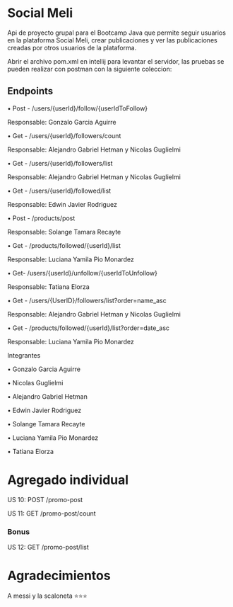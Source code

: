 
# Social Meli

Api de proyecto grupal para el Bootcamp Java que permite seguir usuarios en la plataforma Social Meli, crear publicaciones y ver las publicaciones creadas por otros usuarios de la plataforma.

Abrir el archivo pom.xml en intellij para levantar el servidor, las pruebas se pueden realizar con postman con la siguiente coleccion:

## Endpoints

• Post - /users/{userId}/follow/{userIdToFollow}

Responsable: Gonzalo Garcia Aguirre

• Get - /users/{userId}/followers/count

Responsable: Alejandro Gabriel Hetman y Nicolas Guglielmi

• Get - /users/{userId}/followers/list

Responsable: Alejandro Gabriel Hetman y Nicolas Guglielmi

• Get - /users/{userId}/followed/list

Responsable: Edwin Javier Rodriguez

• Post - /products/post

Responsable: Solange Tamara Recayte

• Get - /products/followed/{userId}/list

Responsable: Luciana Yamila Pio Monardez

• Get- /users/{userId}/unfollow/{userIdToUnfollow}

Responsable: Tatiana Elorza

• Get - /users/{UserID}/followers/list?order=name_asc

Responsable: Alejandro Gabriel Hetman y Nicolas Guglielmi

• Get - /products/followed/{userId}/list?order=date_asc

Responsable: Luciana Yamila Pio Monardez

Integrantes

• Gonzalo Garcia Aguirre

• Nicolas Guglielmi

• Alejandro Gabriel Hetman

• Edwin Javier Rodriguez

• Solange Tamara Recayte

• Luciana Yamila Pio Monardez

• Tatiana Elorza

# Agregado individual

US 10: POST /promo-post

US 11: GET /promo-post/count

### Bonus

US 12: GET /promo-post/list

# Agradecimientos 

A messi y la scaloneta ⭐⭐⭐

